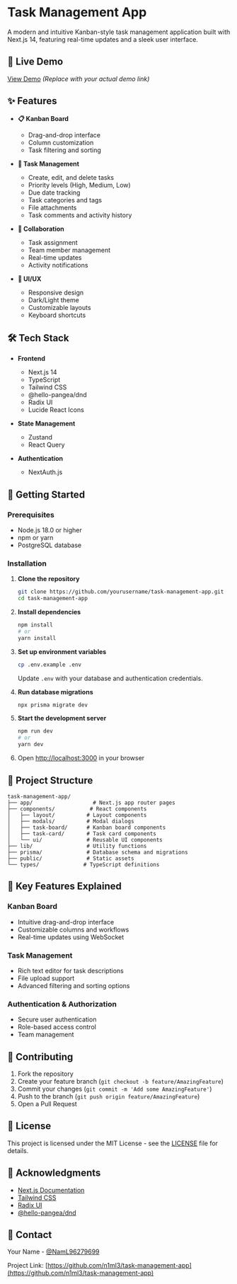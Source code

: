 # Task Management App

A modern and intuitive Kanban-style task management application built with Next.js 14, featuring real-time updates and a sleek user interface.

## 🚀 Live Demo

[View Demo](https://task-management-demo.vercel.app) _(Replace with your actual demo link)_

## ✨ Features

- **📋 Kanban Board**
  - Drag-and-drop interface
  - Column customization
  - Task filtering and sorting

- **📝 Task Management**
  - Create, edit, and delete tasks
  - Priority levels (High, Medium, Low)
  - Due date tracking
  - Task categories and tags
  - File attachments
  - Task comments and activity history

- **👥 Collaboration**
  - Task assignment
  - Team member management
  - Real-time updates
  - Activity notifications

- **🎨 UI/UX**
  - Responsive design
  - Dark/Light theme
  - Customizable layouts
  - Keyboard shortcuts

## 🛠️ Tech Stack

- **Frontend**
  - Next.js 14
  - TypeScript
  - Tailwind CSS
  - @hello-pangea/dnd
  - Radix UI
  - Lucide React Icons

- **State Management**
  - Zustand
  - React Query

- **Authentication**
  - NextAuth.js

## 🚀 Getting Started

### Prerequisites

- Node.js 18.0 or higher
- npm or yarn
- PostgreSQL database

### Installation

1. **Clone the repository**
   ```bash
   git clone https://github.com/yourusername/task-management-app.git
   cd task-management-app
   ```

2. **Install dependencies**
   ```bash
   npm install
   # or
   yarn install
   ```

3. **Set up environment variables**
   ```bash
   cp .env.example .env
   ```
   Update `.env` with your database and authentication credentials.

4. **Run database migrations**
   ```bash
   npx prisma migrate dev
   ```

5. **Start the development server**
   ```bash
   npm run dev
   # or
   yarn dev
   ```

6. Open [http://localhost:3000](http://localhost:3000) in your browser

## 📁 Project Structure

```
task-management-app/
├── app/                   # Next.js app router pages
├── components/           # React components
│   ├── layout/          # Layout components
│   ├── modals/          # Modal dialogs
│   ├── task-board/      # Kanban board components
│   ├── task-card/       # Task card components
│   └── ui/              # Reusable UI components
├── lib/                 # Utility functions
├── prisma/              # Database schema and migrations
├── public/              # Static assets
└── types/              # TypeScript definitions
```

## 🔑 Key Features Explained

### Kanban Board
- Intuitive drag-and-drop interface
- Customizable columns and workflows
- Real-time updates using WebSocket

### Task Management
- Rich text editor for task descriptions
- File upload support
- Advanced filtering and sorting options

### Authentication & Authorization
- Secure user authentication
- Role-based access control
- Team management

## 🤝 Contributing

1. Fork the repository
2. Create your feature branch (`git checkout -b feature/AmazingFeature`)
3. Commit your changes (`git commit -m 'Add some AmazingFeature'`)
4. Push to the branch (`git push origin feature/AmazingFeature`)
5. Open a Pull Request

## 📝 License

This project is licensed under the MIT License - see the [LICENSE](LICENSE) file for details.

## 👏 Acknowledgments

- [Next.js Documentation](https://nextjs.org/docs)
- [Tailwind CSS](https://tailwindcss.com)
- [Radix UI](https://www.radix-ui.com)
- [@hello-pangea/dnd](https://github.com/hello-pangea/dnd)

## 📧 Contact

Your Name - [@NamL96279699](https://x.com/NamL96279699)

Project Link: [https://github.com/n1ml3/task-management-app](https://github.com/n1ml3/task-management-app)
